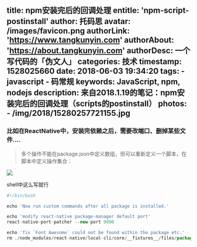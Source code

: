 title: npm安装完后的回调处理
entitle: 'npm-script-postinstall'
author: 托码思
avatar: /images/favicon.png
authorLink: 'https://www.tangkunyin.com'
authorAbout: 'https://about.tangkunyin.com'
authorDesc: 一个写代码的「伪文人」
categories: 技术
timestamp: 1528025660
date: 2018-06-03 19:34:20
tags:
    - javascript
    - 码常规
keywords: JavaScript, npm, nodejs
description: 来自2018.1.19的笔记：npm安装完后的回调处理（scripts的postinstall）
photos:
    - /img/2018/15280257721155.jpg
---

### 比如在ReactNative中，安装完依赖之后，需要改端口、删掉某些文件....

> 多个操作不能在package.json中定义数组，但可以重新定义一个脚本，在脚本中定义操作集合：

![](/img/2018/15280257721155.jpg)

shell中这么写就行

```javascript
#!/bin/bash

echo 'Now run custom commands after all package is installed.'

echo 'modify react-native package-manager default port'
react-native-port-patcher --new-port 9090

echo 'fix `Font Awesome` could not be found within the package etc.'
rm ./node_modules/react-native/local-cli/core/__fixtures__/files/package.json
```


